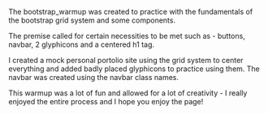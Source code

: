 The bootstrap_warmup was created to practice with the fundamentals of the bootstrap grid system and some components.

The premise called for certain necessities to be met such as - buttons, navbar, 2 glyphicons and a centered h1 tag. 

I created a mock personal portolio site using the grid system to center everything and added badly placed glyphicons to practice using them. The navbar was created using the navbar class names. 

This warmup was a lot of fun and allowed for a lot of creativity - I really enjoyed the entire process and I hope you enjoy the page!

